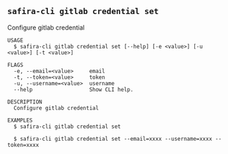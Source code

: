 <!-- order:20 -->
<!-- PLEASE! Don't edit this file, auto generated! -->

## `safira-cli gitlab credential set`

Configure gitlab credential

```
USAGE
  $ safira-cli gitlab credential set [--help] [-e <value>] [-u <value>] [-t <value>]

FLAGS
  -e, --email=<value>     email
  -t, --token=<value>     token
  -u, --username=<value>  username
  --help                  Show CLI help.

DESCRIPTION
  Configure gitlab credential

EXAMPLES
  $ safira-cli gitlab credential set

  $ safira-cli gitlab credential set --email=xxxx --username=xxxx --token=xxxx
```
